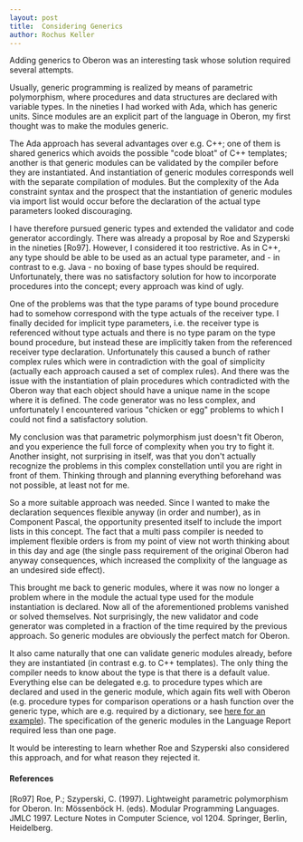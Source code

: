 ```yaml
---
layout: post
title:  Considering Generics
author: Rochus Keller
---
```


Adding generics to Oberon was an interesting task whose solution required several attempts.

Usually, generic programming is realized by means of parametric polymorphism, where procedures and data structures are declared with variable types. In the nineties I had worked with Ada, which has generic units. Since modules are an explicit part of the language in Oberon, my first thought was to make the modules generic. 

The Ada approach has several advantages over e.g. C++; one of them is shared generics which avoids the possible "code bloat" of C++ templates; another is that generic modules can be validated by the compiler before they are instantiated. And instantiation of generic modules corresponds well with the separate compilation of modules. But the complexity of the Ada constraint syntax and the prospect that the instantiation of generic modules via import list would occur before the declaration of the actual type parameters looked discouraging.

I have therefore pursued generic types and extended the validator and code generator accordingly. There was already a proposal by Roe and Szyperski in the nineties [Ro97]. However, I considered it too restrictive. As in C++, any type should be able to be used as an actual type parameter, and - in contrast to e.g. Java - no boxing of base types should be required. Unfortunately, there was no satisfactory solution for how to incorporate procedures into the concept; every approach was kind of ugly. 

One of the problems was that the type params of type bound procedure had to somehow correspond with the type actuals of the receiver type. I finally decided for implicit type parameters, i.e. the receiver type is referenced without type actuals and there is no type param on the type bound procedure, but instead these are implicitly taken from the referenced receiver type declaration. Unfortunately this caused a bunch of rather complex rules which were in contradiction with the goal of simplicity (actually each approach caused a set of complex rules). And there was the issue with the instantiation of plain procedures which contradicted with the Oberon way that each object should have a unique name in the scope where it is defined. The code generator was no less complex, and unfortunately I encountered various "chicken or egg" problems to which I could not find a satisfactory solution. 

My conclusion was that parametric polymorphism just doesn't fit Oberon, and you experience the full force of complexity when you try to fight it. Another insight, not surprising in itself, was that you don't actually recognize the problems in this complex constellation until you are right in front of them. Thinking through and planning everything beforehand was not possible, at least not for me.

So a more suitable approach was needed. Since I wanted to make the declaration sequences flexible anyway (in order and number), as in Component Pascal, the opportunity presented itself to include the import lists in this concept. The fact that a multi pass compiler is needed to implement flexible orders is from my point of view not worth thinking about in this day and age (the single pass requirement of the original Oberon had anyway consequences, which increased the complixity of the language as an undesired side effect). 

This brought me back to generic modules, where it was now no longer a problem where in the module the actual type used for the module instantiation is declared. Now all of the aforementioned problems vanished or solved themselves. Not surprisingly, the new validator and code generator was completed in a fraction of the time required by the previous approach. So generic modules are obviously the perfect match for Oberon.

It also came naturally that one can validate generic modules already, before they are instantiated (in contrast e.g. to C++ templates). The only thing the compiler needs to know about the type is that there is a default value. Everything else can be delegated e.g. to procedure types which are declared and used in the generic module, which again fits well with Oberon (e.g. procedure types for comparison operations or a hash function over the generic type, which are e.g. required by a dictionary, see [here for an example](https://github.com/rochus-keller/Oberon/blob/73a08f43a2f7f5a40c6b9ab38824ef9e2f58841b/testcases/Are-we-fast-yet/som/Dictionary.obx#L56)). The specification of the generic modules in the Language Report required less than one page.

It would be interesting to learn whether Roe and Szyperski also considered this approach, and for what reason they rejected it.

#### References
[Ro97] Roe, P.; Szyperski, C. (1997). Lightweight parametric polymorphism for Oberon. In: Mössenböck H. (eds). Modular Programming Languages. JMLC 1997. Lecture Notes in Computer Science, vol 1204. Springer, Berlin, Heidelberg. 
